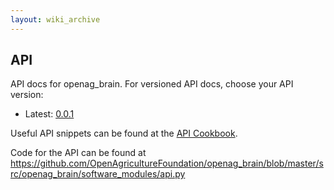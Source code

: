 ```yaml
---
layout: wiki_archive
---
```


## API

API docs for openag_brain. For versioned API docs, choose your API
version:

  - Latest: [0.0.1](/archived_wiki/openag_brain/api/0.0.1.md)

Useful API snippets can be found at the [API
Cookbook](/archived_wiki/openag_brain/api_cookbook.md).

Code for the API can be found at
<https://github.com/OpenAgricultureFoundation/openag_brain/blob/master/src/openag_brain/software_modules/api.py>
